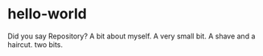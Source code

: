 # hello-world
Did you say Repository?
A bit about myself. A very small bit.   A shave and a haircut.  two bits.
